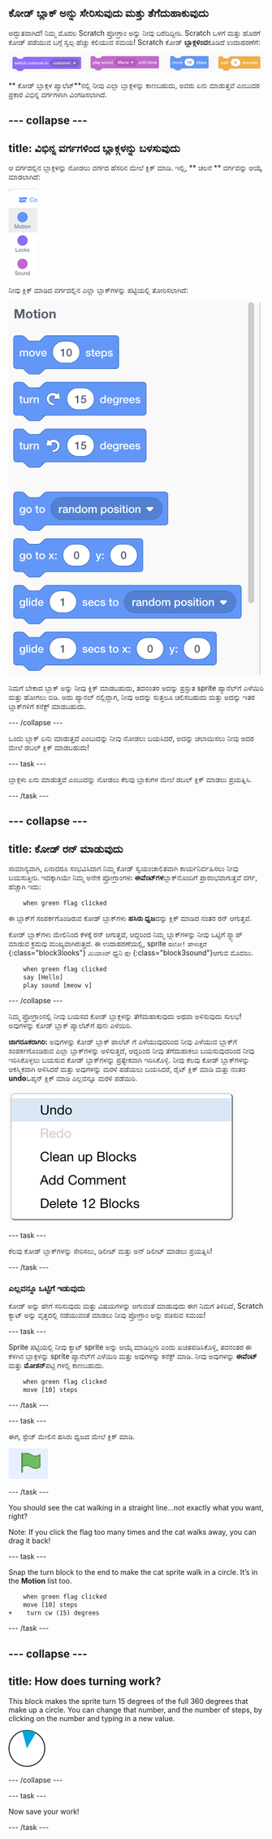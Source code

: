 ## ಕೋಡ್ ಬ್ಲಾಕ್ ಅನ್ನು ಸೇರಿಸುವುದು ಮತ್ತು ತೆಗೆದುಹಾಕುವುದು

ಅದ್ಭುತವಾಗಿದೆ! ನಿಮ್ಮ ಮೊದಲ Scratch ಪ್ರೋಗ್ರಾಂ ಅನ್ನು ನೀವು ಬರೆದಿದ್ದೀರಿ. Scratch ಒಳಗೆ ಮತ್ತು ಹೊರಗೆ ಕೋಡ್ ಪಡೆಯುವ ಬಗ್ಗೆ ಸ್ವಲ್ಪ ಹೆಚ್ಚು ಕಲಿಯುವ ಸಮಯ! Scratch ಕೋಡ್ **ಬ್ಲಾಕ್ಗಳಿಂದ**ಕೂಡಿದೆ ಉದಾಹರಣೆಗೆ:

![](images/code1.png)

** ಕೋಡ್ ಬ್ಲಾಕ್ಗಳ ಪ್ಯಾಲೆಟ್**ನಲ್ಲಿ ನೀವು ಎಲ್ಲಾ ಬ್ಲಾಕ್ಗಳನ್ನು ಕಾಣಬಹುದು, ಅವರು ಏನು ಮಾಡುತ್ತವೆ ಎಂಬುದರ ಪ್ರಕಾರ ವಿಭಿನ್ನ ವರ್ಗಗಳಾಗಿ ವಿಂಗಡಿಸಲಾಗಿದೆ.

## \--- collapse \---

## title: ವಿಭಿನ್ನ ವರ್ಗಗಳಿಂದ ಬ್ಲಾಕ್ಗಳನ್ನು ಬಳಸುವುದು

ಆ ವರ್ಗದಲ್ಲಿನ ಬ್ಲಾಕ್ಗಳನ್ನು ನೋಡಲು ವರ್ಗದ ಹೆಸರಿನ ಮೇಲೆ ಕ್ಲಿಕ್ ಮಾಡಿ. ಇಲ್ಲಿ, ** ಚಲನೆ ** ವರ್ಗವನ್ನು ಆಯ್ಕೆ ಮಾಡಲಾಗಿದೆ:

![](images/code2a.png)

ನೀವು ಕ್ಲಿಕ್ ಮಾಡಿದ ವರ್ಗದಲ್ಲಿನ ಎಲ್ಲಾ ಬ್ಲಾಕ್‌ಗಳನ್ನು ಪಟ್ಟಿಯಲ್ಲಿ ತೋರಿಸಲಾಗಿದೆ:

![](images/code2b.png)

ನಿಮಗೆ ಬೇಕಾದ ಬ್ಲಾಕ್ ಅನ್ನು ನೀವು ಕ್ಲಿಕ್ ಮಾಡಬಹುದು, ತದನಂತರ ಅದನ್ನು ಪ್ರಸ್ತುತ sprite ಪ್ಯಾನೆಲ್‌ಗೆ ಎಳೆಯಿರಿ ಮತ್ತು ಹೋಗಲು ಬಿಡಿ. ಅದು ಪ್ಯಾನಲ್ ನಲ್ಲಿದ್ದಾಗ, ನೀವು ಅದನ್ನು ಸುತ್ತಲೂ ಚಲಿಸಬಹುದು ಮತ್ತು ಅದನ್ನು ಇತರ ಬ್ಲಾಕ್‌ಗಳಿಗೆ ಕನೆಕ್ಟ್ ಮಾಡಬಹುದು.

\--- /collapse \---

ಒಂದು ಬ್ಲಾಕ್ ಏನು ಮಾಡುತ್ತದೆ ಎಂಬುದನ್ನು ನೀವು ನೋಡಲು ಬಯಸಿದರೆ, ಅದನ್ನು ಚಲಾಯಿಸಲು ನೀವು ಅದರ ಮೇಲೆ ಡಬಲ್ ಕ್ಲಿಕ್ ಮಾಡಬಹುದು!

\--- task \---

ಬ್ಲಾಕ್ಗ‌ಳು ಏನು ಮಾಡುತ್ತವೆ ಎಂಬುದನ್ನು ನೋಡಲು ಕೆಲವು ಬ್ಲಾಕುಗಳ ಮೇಲೆ ಡಬಲ್ ಕ್ಲಿಕ್ ಮಾಡಲು ಪ್ರಯತ್ನಿಸಿ.

\--- /task \---

## \--- collapse \---

## title: ಕೋಡ್ ರನ್ ಮಾಡುವುದು

ಸಾಮಾನ್ಯವಾಗಿ, ಏನಾದರೂ ಸಂಭವಿಸಿದಾಗ ನಿಮ್ಮ ಕೋಡ್ ಸ್ವಯಂಚಾಲಿತವಾಗಿ ಕಾರ್ಯನಿರ್ವಹಿಸಲು ನೀವು ಬಯಸುತ್ತೀರಿ. ಇದಕ್ಕಾಗಿಯೇ ನಿಮ್ಮ ಅನೇಕ ಪ್ರೋಗ್ರಾಂಗಳು **ಈವೆಂಟ್‌ಗಳ**ಬ್ಲಾಕ್‌ನೊಂದಿಗೆ ಪ್ರಾರಂಭವಾಗುತ್ತವೆ ವರ್ಗ, ಹೆಚ್ಚಾಗಿ ಇದು:

```blocks3
    when green flag clicked
```

ಈ ಬ್ಲಾಕ್‌ಗೆ ಸಂಪರ್ಕಗೊಂಡಿರುವ ಕೋಡ್ ಬ್ಲಾಕ್‌ಗಳು **ಹಸಿರು ಧ್ವಜ**ವನ್ನು ಕ್ಲಿಕ್ ಮಾಡಿದ ನಂತರ ರನ್ ಆಗುತ್ತವೆ.

ಕೋಡ್ ಬ್ಲಾಕ್‌ಗಳು ಮೇಲಿನಿಂದ ಕೆಳಕ್ಕೆ ರನ್ ಆಗುತ್ತವೆ, ಆದ್ದರಿಂದ ನಿಮ್ಮ ಬ್ಲಾಕ್‌ಗಳನ್ನು ನೀವು ಒಟ್ಟಿಗೆ ಸ್ನ್ಯಾಪ್ ಮಾಡುವ ಕ್ರಮವು ಮುಖ್ಯವಾಗಿರುತ್ತದೆ. ಈ ಉದಾಹರಣೆಯಲ್ಲಿ, sprite `ಹಲೋ!` `ಹೇಳುತ್ತದೆ` {:class="block3looks"} `ಮಿಯಾಂವ್` ಧ್ವನಿ `ಪ್ಲೇ` {:class="block3sound"}ಆಗುವ ಮೊದಲು.

```blocks3
    when green flag clicked
    say [Hello]
    play sound [meow v]
```

\--- /collapse \---

ನಿಮ್ಮ ಪ್ರೋಗ್ರಾಂನಲ್ಲಿ ನೀವು ಬಯಸದ ಕೋಡ್ ಬ್ಲಾಕ್ಗಳನ್ನು ತೆಗೆದುಹಾಕುವುದು ಅಥವಾ ಅಳಿಸುವುದು ಸುಲಭ! ಅವುಗಳನ್ನು ಕೋಡ್ ಬ್ಲಾಕ್ ಪ್ಯಾಲೆಟ್‌ಗೆ ಪುನಃ ಎಳೆಯಿರಿ.

**ಜಾಗರೂಕರಾಗಿರಿ:** ಅವುಗಳನ್ನು ಕೋಡ್ ಬ್ಲಾಕ್‌ ಪಾಲೆಟ್ ಗೆ ಎಳೆಯುವುದರಿಂದ ನೀವು ಎಳೆಯುವ ಬ್ಲಾಕ್‌ಗೆ ಸಂಪರ್ಕಗೊಂಡಿರುವ ಎಲ್ಲಾ ಬ್ಲಾಕ್‌ಗಳನ್ನು ಅಳಿಸುತ್ತದೆ, ಆದ್ದರಿಂದ ನೀವು ತೆಗೆದುಹಾಕಲು ಬಯಸುವುದರಿಂದ ನೀವು ಇರಿಸಿಕೊಳ್ಳಲು ಬಯಸುವ ಕೋಡ್ ಬ್ಲಾಕ್‌ಗಳನ್ನು ಪ್ರತ್ಯೇಕವಾಗಿ ಇರಿಸಿಕೊಳ್ಳಿ. ನೀವು ಕೆಲವು ಕೋಡ್ ಬ್ಲಾಕ್‌ಗಳನ್ನು ಆಕಸ್ಮಿಕವಾಗಿ ಅಳಿಸಿದರೆ ಮತ್ತು ಅವುಗಳನ್ನು ಮರಳಿ ಪಡೆಯಲು ಬಯಸಿದರೆ, ರೈಟ್ ಕ್ಲಿಕ್ ಮಾಡಿ ಮತ್ತು ನಂತರ **undo**ಒಪ್ಶನ್ ಕ್ಲಿಕ್ ಮಾಡಿ ಎಲ್ಲವನ್ನೂ ಮರಳಿ ಪಡೆಯಿರಿ.

![](images/code6.png)

\--- task \---

ಕೆಲವು ಕೋಡ್ ಬ್ಲಾಕ್‌ಗಳನ್ನು ಸೇರಿಸಲು, ಡಿಲೀಟ್ ಮತ್ತು ಅನ್ ಡಿಲೀಟ್ ಮಾಡಲು ಪ್ರಯತ್ನಿಸಿ!

\--- /task \---

### ಎಲ್ಲವನ್ನೂ ಒಟ್ಟಿಗೆ ಇಡುವುದು

ಕೋಡ್ ಅನ್ನು ಹೇಗೆ ಸರಿಸುವುದು ಮತ್ತು ವಿಷಯಗಳನ್ನು ಆಗುವಂತೆ ಮಾಡುವುದು ಈಗ ನಿಮಗೆ ತಿಳಿದಿದೆ, Scratch ಕ್ಯಾಟ್ ಅನ್ನು ವೃತ್ತದಲ್ಲಿ ನಡೆಯುವಂತೆ ಮಾಡಲು ನೀವು ಪ್ರೋಗ್ರಾಂ ಅನ್ನು ರಚಿಸುವ ಸಮಯ!

\--- task \---

Sprite ಪಟ್ಟಿಯಲ್ಲಿ ನೀವು ಕ್ಯಾಟ್ sprite ಅನ್ನು ಆಯ್ಕೆ ಮಾಡಿದ್ದೀರಿ ಎಂದು ಖಚಿತಪಡಿಸಿಕೊಳ್ಳಿ, ತದನಂತರ ಈ ಕೆಳಗಿನ ಬ್ಲಾಕ್ಗಳನ್ನು sprite ಪ್ಯಾನೆಲ್‌ಗೆ ಎಳೆಯಿರಿ ಮತ್ತು ಅವುಗಳನ್ನು ಕನೆಕ್ಟ್ ಮಾಡಿ. ನೀವು ಅವುಗಳನ್ನು **ಈವೆಂಟ್** ಮತ್ತು **ಮೋಶನ್**ಪಟ್ಟಿ ‌ಗಳಲ್ಲಿ ಕಾಣಬಹುದು.

```blocks3
    when green flag clicked
    move [10] steps
```

\--- /task \---

\--- task \---

ಈಗ, ಸ್ಟೇಜ್ ಮೇಲಿನ ಹಸಿರು ಧ್ವಜದ ಮೇಲೆ ಕ್ಲಿಕ್ ಮಾಡಿ.

![](images/code7.png)

\--- /task \---

You should see the cat walking in a straight line...not exactly what you want, right?

Note: If you click the flag too many times and the cat walks away, you can drag it back!

\--- task \---

Snap the turn block to the end to make the cat sprite walk in a circle. It’s in the **Motion** list too.

```blocks3
    when green flag clicked
    move [10] steps
+    turn cw (15) degrees
```

\--- /task \---

## \--- collapse \---

## title: How does turning work?

This block makes the sprite turn 15 degrees of the full 360 degrees that make up a circle. You can change that number, and the number of steps, by clicking on the number and typing in a new value.

![](images/code9.png)

\--- /collapse \---

\--- task \---

Now save your work!

\--- /task \---